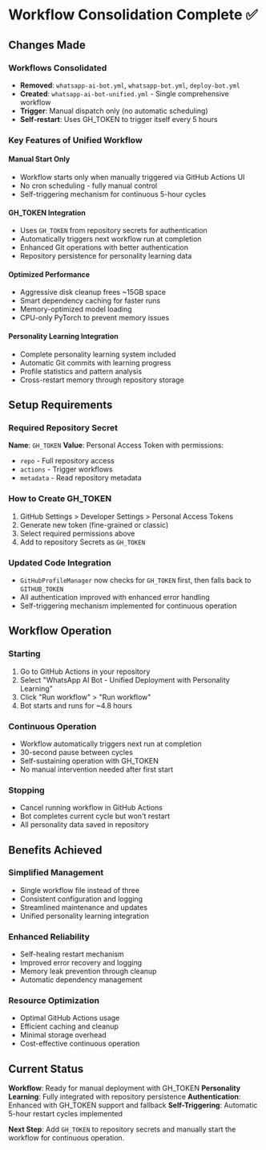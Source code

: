 # Workflow Consolidation Complete ✅

## Changes Made

### Workflows Consolidated
- **Removed**: `whatsapp-ai-bot.yml`, `whatsapp-bot.yml`, `deploy-bot.yml`
- **Created**: `whatsapp-ai-bot-unified.yml` - Single comprehensive workflow
- **Trigger**: Manual dispatch only (no automatic scheduling)
- **Self-restart**: Uses GH_TOKEN to trigger itself every 5 hours

### Key Features of Unified Workflow

#### Manual Start Only
- Workflow starts only when manually triggered via GitHub Actions UI
- No cron scheduling - fully manual control
- Self-triggering mechanism for continuous 5-hour cycles

#### GH_TOKEN Integration
- Uses `GH_TOKEN` from repository secrets for authentication
- Automatically triggers next workflow run at completion
- Enhanced Git operations with better authentication
- Repository persistence for personality learning data

#### Optimized Performance
- Aggressive disk cleanup frees ~15GB space
- Smart dependency caching for faster runs
- Memory-optimized model loading
- CPU-only PyTorch to prevent memory issues

#### Personality Learning Integration
- Complete personality learning system included
- Automatic Git commits with learning progress
- Profile statistics and pattern analysis
- Cross-restart memory through repository storage

## Setup Requirements

### Required Repository Secret
**Name**: `GH_TOKEN`
**Value**: Personal Access Token with permissions:
- `repo` - Full repository access
- `actions` - Trigger workflows
- `metadata` - Read repository metadata

### How to Create GH_TOKEN
1. GitHub Settings > Developer Settings > Personal Access Tokens
2. Generate new token (fine-grained or classic)
3. Select required permissions above
4. Add to repository Secrets as `GH_TOKEN`

### Updated Code Integration
- `GitHubProfileManager` now checks for `GH_TOKEN` first, then falls back to `GITHUB_TOKEN`
- All authentication improved with enhanced error handling
- Self-triggering mechanism implemented for continuous operation

## Workflow Operation

### Starting
1. Go to GitHub Actions in your repository
2. Select "WhatsApp AI Bot - Unified Deployment with Personality Learning"
3. Click "Run workflow" > "Run workflow"
4. Bot starts and runs for ~4.8 hours

### Continuous Operation
- Workflow automatically triggers next run at completion
- 30-second pause between cycles
- Self-sustaining operation with GH_TOKEN
- No manual intervention needed after first start

### Stopping
- Cancel running workflow in GitHub Actions
- Bot completes current cycle but won't restart
- All personality data saved in repository

## Benefits Achieved

### Simplified Management
- Single workflow file instead of three
- Consistent configuration and logging
- Streamlined maintenance and updates
- Unified personality learning integration

### Enhanced Reliability
- Self-healing restart mechanism
- Improved error recovery and logging
- Memory leak prevention through cleanup
- Automatic dependency management

### Resource Optimization
- Optimal GitHub Actions usage
- Efficient caching and cleanup
- Minimal storage overhead
- Cost-effective continuous operation

## Current Status

**Workflow**: Ready for manual deployment with GH_TOKEN
**Personality Learning**: Fully integrated with repository persistence
**Authentication**: Enhanced with GH_TOKEN support and fallback
**Self-Triggering**: Automatic 5-hour restart cycles implemented

**Next Step**: Add `GH_TOKEN` to repository secrets and manually start the workflow for continuous operation.